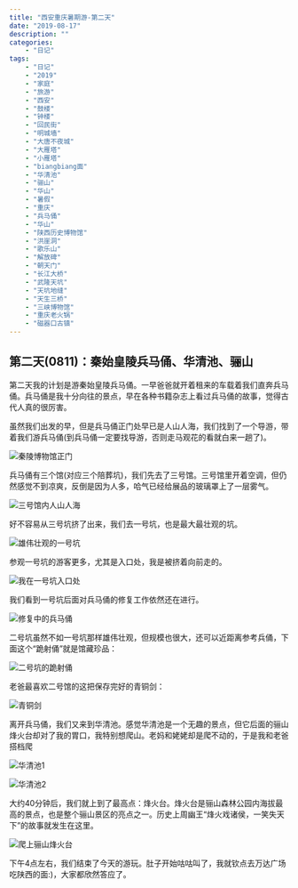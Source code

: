 ```yaml
---
title: "西安重庆暑期游-第二天"
date: "2019-08-17"
description: ""
categories:
    - "日记"
tags:
    - "日记"
    - "2019"
    - "家庭"
    - "旅游"
    - "西安"
    - "鼓楼"
    - "钟楼"
    - "回民街"
    - "明城墙"
    - "大唐不夜城"
    - "大雁塔"
    - "小雁塔"
    - "biangbiang面"
    - "华清池"
    - "骊山"
    - "华山"
    - "暑假"
    - "重庆"
    - "兵马俑"
    - "华山"
    - "陕西历史博物馆"
    - "洪崖洞"
    - "歌乐山"
    - "解放碑"
    - "朝天门"
    - "长江大桥"
    - "武隆天坑"
    - "天坑地缝"
    - "天生三桥"
    - "三峡博物馆"
    - "重庆老火锅"
    - "磁器口古镇"
---
```


## 第二天(0811)：秦始皇陵兵马俑、华清池、骊山

第二天我的计划是游秦始皇陵兵马俑。一早爸爸就开着租来的车载着我们直奔兵马俑。兵马俑是我十分向往的景点，早在各种书籍杂志上看过兵马俑的故事，觉得古代人真的很厉害。

虽然我们出发的早，但是兵马俑正门处早已是人山人海，我们找到了一个导游，带着我们游兵马俑(到兵马俑一定要找导游，否则走马观花的看就白来一趟了)。

![秦陵博物馆正门](http://image.tonybai.com/img/201908/diary_20190811_1.jpg)

兵马俑有三个馆(对应三个陪葬坑)，我们先去了三号馆。三号馆里开着空调，但仍然感觉不到凉爽，反倒是因为人多，哈气已经给展品的玻璃罩上了一层雾气。

![三号馆内人山人海](http://image.tonybai.com/img/201908/diary_20190811_2.jpg)

好不容易从三号坑挤了出来，我们去一号坑，也是最大最壮观的坑。

![雄伟壮观的一号坑](http://image.tonybai.com/img/201908/diary_20190811_3.jpg)

参观一号坑的游客更多，尤其是入口处，我是被挤着向前走的。

![我在一号坑入口处](http://image.tonybai.com/img/201908/diary_20190811_4.jpg)

我们看到一号坑后面对兵马俑的修复工作依然还在进行。

![修复中的兵马俑](http://image.tonybai.com/img/201908/diary_20190811_5.jpg)

二号坑虽然不如一号坑那样雄伟壮观，但规模也很大，还可以近距离参考兵俑，下面这个“跪射俑”就是馆藏珍品：

![二号坑的跪射俑](http://image.tonybai.com/img/201908/diary_20190811_6.jpg)

老爸最喜欢二号馆的这把保存完好的青铜剑：

![青铜剑](http://image.tonybai.com/img/201908/diary_20190811_7.jpg)

离开兵马俑，我们又来到华清池。感觉华清池是一个无趣的景点，但它后面的骊山烽火台却对了我的胃口，我特别想爬山。老妈和姥姥却是爬不动的，于是我和老爸搭档爬

![华清池1](http://image.tonybai.com/img/201908/diary_20190811_9.jpg)

![华清池2](http://image.tonybai.com/img/201908/diary_20190811_8.jpg)

大约40分钟后，我们就上到了最高点：烽火台。烽火台是骊山森林公园内海拔最高的景点，也是整个骊山景区的亮点之一。历史上周幽王“烽火戏诸侯，一笑失天下”的故事就发生在这里。

![爬上骊山烽火台](http://image.tonybai.com/img/201908/diary_20190811_10.jpg)

下午4点左右，我们结束了今天的游玩。肚子开始咕咕叫了，我就钦点去万达广场吃陕西的面:)，大家都欣然答应了。
